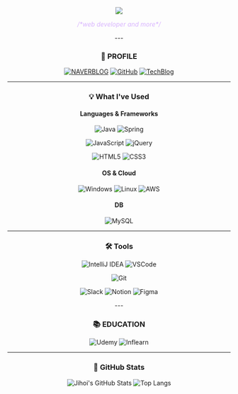 <!--
**jihoi0615/jihoi0615** is a ✨ _special_ ✨ repository because its `README.md` (this file) appears on your GitHub profile.

Here are some ideas to get you started:

- 🔭 I’m currently working on ...
- 🌱 I’m currently learning ...
- 👯 I’m looking to collaborate on ...
- 🤔 I’m looking for help with ...
- 💬 Ask me about ...
- 📫 How to reach me: ...
- 😄 Pronouns: ...
- ⚡ Fun fact: ...
-->
<p align="center">
  <img src="https://capsule-render.vercel.app/api?type=waving&color=C9B3ED&height=200&section=header&text=JIHOI&fontSize=60&fontColor=ffffff" />
</p>

<p align="center"><span style="color:#d8b4fe"><i>/*web developer and more*/</i></span></p>

<div align="center">
---

### 📍 PROFILE


[![NAVERBLOG](https://img.shields.io/badge/-NAVERBLOG-03C75A?style=flat-square&logo=naver&logoColor=white)](https://blog.naver.com/supofmountain)
[![GitHub](https://img.shields.io/badge/-GITHUB-black?style=flat-square&logo=github)](https://github.com/jihoi0615)
[![TechBlog](https://img.shields.io/badge/-TECHBLOG-lightgrey?style=flat-square)]([https://your-tech-blog.com](https://supofmountain.tistory.com/))

---

### 💡 What I've Used

#### Languages & Frameworks
![Java](https://img.shields.io/badge/Java-orange?style=flat-square&logo=openjdk)
![Spring](https://img.shields.io/badge/Spring-6DB33F?style=flat-square&logo=spring)

![JavaScript](https://img.shields.io/badge/JavaScript-F7DF1E?style=flat-square&logo=javascript&logoColor=black)
![jQuery](https://img.shields.io/badge/jQuery-0769AD?style=flat-square&logo=jquery)

![HTML5](https://img.shields.io/badge/HTML5-E34F26?style=flat-square&logo=html5)
![CSS3](https://img.shields.io/badge/CSS3-1572B6?style=flat-square&logo=css3)

#### OS & Cloud
![Windows](https://img.shields.io/badge/Windows-0078D6?style=flat-square&logo=windows)
![Linux](https://img.shields.io/badge/Linux-FCC624?style=flat-square&logo=linux)
![AWS](https://img.shields.io/badge/Amazon%20AWS-232F3E?style=flat-square&logo=amazon-aws)

#### DB
![MySQL](https://img.shields.io/badge/MySQL-4479A1?style=flat-square&logo=mysql)

---

### 🛠 Tools

![IntelliJ IDEA](https://img.shields.io/badge/IntelliJ%20IDEA-000000?style=flat-square&logo=intellij-idea)
![VSCode](https://img.shields.io/badge/VS%20Code-007ACC?style=flat-square&logo=visual-studio-code)

![Git](https://img.shields.io/badge/Git-F05032?style=flat-square&logo=git)

![Slack](https://img.shields.io/badge/Slack-4A154B?style=flat-square&logo=slack)
![Notion](https://img.shields.io/badge/Notion-000000?style=flat-square&logo=notion)
![Figma](https://img.shields.io/badge/Figma-F24E1E?style=flat-square&logo=figma)

<div align="center">
---

### 📚 EDUCATION

![Udemy](https://img.shields.io/badge/Udemy-EC5252?style=flat-square&logo=udemy)
![Inflearn](https://img.shields.io/badge/Inflearn-00C471?style=flat-square)

---

### 🌲 GitHub Stats

![Jihoi's GitHub Stats](https://github-readme-stats.vercel.app/api?username=jihoi0615&show_icons=true&theme=radical)
![Top Langs](https://github-readme-stats.vercel.app/api/top-langs/?username=jihoi0615&layout=compact&theme=radical)
</div>

</div>
